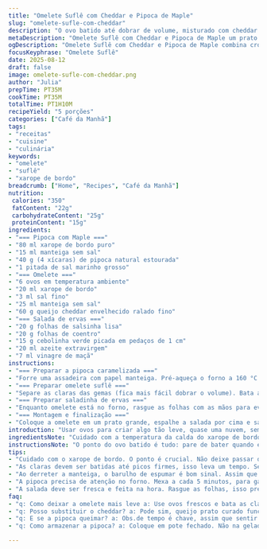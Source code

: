 ```yaml
---
title: "Omelete Suflê com Cheddar e Pipoca de Maple"
slug: "omelete-sufle-com-cheddar"
description: "O ovo batido até dobrar de volume, misturado com cheddar forte, ganha corpo no forno enquanto a pipoca caramelizada em xarope de bordo traz crocância e doçura. A saladinha fresca de coentro, salsinha e cebolinha, com toque de vinagre de maçã, equilibra sabores e texturas. Versátil, livre de glúten e sem nozes, é uma combinação que surpreende pela riqueza de texturas e sabores contrastantes."
metaDescription: "Omelete Suflê com Cheddar e Pipoca de Maple um prato que surpreende pela riqueza de texturas e sabores contrastantes"
ogDescription: "Omelete Suflê com Cheddar e Pipoca de Maple combina crocância e doçura com um toque fresco da saladinha"
focusKeyphrase: "Omelete Suflê"
date: 2025-08-12
draft: false
image: omelete-sufle-com-cheddar.png
author: "Julia"
prepTime: PT35M
cookTime: PT35M
totalTime: PT1H10M
recipeYield: "5 porções"
categories: ["Café da Manhã"]
tags:
- "receitas"
- "cuisine"
- "culinária"
keywords:
- "omelete"
- "suflê"
- "xarope de bordo"
breadcrumb: ["Home", "Recipes", "Café da Manhã"]
nutrition: 
 calories: "350"
 fatContent: "22g"
 carbohydrateContent: "25g"
 proteinContent: "15g"
ingredients:
- "=== Pipoca com Maple ==="
- "80 ml xarope de bordo puro"
- "15 ml manteiga sem sal"
- "40 g (4 xícaras) de pipoca natural estourada"
- "1 pitada de sal marinho grosso"
- "=== Omelete ==="
- "6 ovos em temperatura ambiente"
- "20 ml xarope de bordo"
- "3 ml sal fino"
- "25 ml manteiga sem sal"
- "60 g queijo cheddar envelhecido ralado fino"
- "=== Salada de ervas ==="
- "20 g folhas de salsinha lisa"
- "20 g folhas de coentro"
- "15 g cebolinha verde picada em pedaços de 1 cm"
- "20 ml azeite extravirgem"
- "7 ml vinagre de maçã"
instructions:
- "=== Preparar a pipoca caramelizada ==="
- "Forre uma assadeira com papel manteiga. Pré-aqueça o forno a 160 °C (320 °F), posicionando a grade no meio. O segredo do xarope chegando a 118-120 °C (236-248 °F) é o ponto de bala mole - aqui não pode queimar, fique de olho no cheiro e na cor, douradinho claro é o ideal. No fogo médio, misture o xarope de bordo e manteiga até ferver. Use termômetro ou teste de colher: a calda deve formar fio ao levantar. Fora do fogo, misture a pipoca e mexa rápido para envolver tudo. Espalhe na assadeira, salpique o sal grosso, leve ao forno por uns 8-12 minutos. O segredo é mexer a cada 5 minutos para não queimar nem endurecer demais. Deixe esfriar — vira crocante e leve como suspiro. Se não tiver grade no termômetro, controle pelo aroma: cheirar a caramelizado sem cheiro de queimado é tiro certo."
- "=== Preparar omelete suflê ==="
- "Separe as claras das gemas (fica mais fácil dobrar o volume). Bata as claras com o sal até começarem a espumar. Acrescente o xarope de bordo para dar leve adocicado e continue batendo até formar picos firmes e brilhantes - isso leva uns 10 min na batedeira, manual é um treino braçal, mas fica mais gostoso. Misture as gemas delicadamente para não perder volume. Em frigideira antiaderente de 25 cm, derreta metade da manteiga até espumar. Despeje a mistura, frite em fogo baixo com tampa pra não queimar e cozinhar por dentro. Aos 3 minutos, espalhe o cheddar ralada e dobre em meia lua com espátula. Tão delicado que a omelete deve estar firme, mas ainda úmida, com um leve tremor no centro. Finalize no forno quente, 180 °C, por uns 5 minutos para atingir o ponto suflê: fofinho, aerado e sem ressecamento. Saída no forno ativa os sabores e derrete o queijo no interior."
- "=== Preparar saladinha de ervas ==="
- "Enquanto omelete está no forno, rasgue as folhas com as mãos para evitar oxidação rápida. Misture as ervas com azeite e vinagre, tempere com sal e pimenta do reino moída na hora, equilibrando o ácido com a gordura do azeite. A ideia é frescor intenso e textura crocante que contrasta com o restante do prato."
- "=== Montagem e finalização ==="
- "Coloque a omelete em um prato grande, espalhe a salada por cima e salpique a pipoca caramelizada, dando estalos crocantes em contraste com o aerado da omelete. Sirva logo, quente, pra não perder a textura suflê. Se sobrar, salve a pipoca, mantém crocante até 10 dias em pote fechado, só não guarde na geladeira. A omelete pede consumo imediato, porque suflê também não espera."
introduction: "Usar ovos para criar algo tão leve, quase uma nuvem, sempre me encantou. A textura do suflê me lembra que culinária é paciência e cuidado, especialmente quando incorporamos ingredientes doces como o xarope de bordo para um contraste inesperado. A pipoca caramelizada traz memórias da feira, aquelas barracas que pipocavam cheiro doce no ar. Juntar tudo isso em um prato único, com uma saladinha que refresca, para mim é praticamente poesia comestível. Além disso, é sem glúten e sem nozes, atendendo muita gente. Acredito que a cozinha deveria ter mais pratos assim, descomplicados, mas cheios de personalidade."
ingredientsNote: "Cuidado com a temperatura da calda do xarope de bordo; passar do ponto torna amargo. Prefira manteiga de boa qualidade e ovos naturais, bem frescos - isso faz toda diferença no volume da clara. O cheddar pode ser substituído por queijo prato curado ou queijo minas padrão, para paladar mais suave. Aposte na pipoca feita em casa; aquela de micro-ondas não tem graça e pode comprometer a textura do caramelizado. Para a mistura de ervas, não pule a vinagreta — garante um frescor que limpa o paladar entre as mordidas daquela omelete rica e densa."
instructionsNote: "O ponto do ovo batido é tudo: pare de bater quando ele estiver firme e aerado, mas antes de virar um merengue seco. Use batedeira para facilitar, manual avança mais lentamente, e cansa. Na frigideira, fogo baixo é regra para evitar que o fundo queime e o interior siga cru. A finalização do suflê no forno ressalta o leve inchaço e textura delicada. Importante: mexa a pipoca no forno para o caramelo não endurecer demais e ficar pegajoso. Salada só na hora de servir, para garantir a crocância das ervas. O sal é um ponto-chave, tanto na pipoca quanto na omelete; cuidado pra não exagerar e perder a sutileza."
tips:
- "Cuidado com o xarope de bordo. O ponto é crucial. Não deixe passar do 118-120 °C; amarga bem rápido. Use um termômetro, se não tiver, sinta o aroma. O cheiro do caramelizado é inconfundível."
- "As claras devem ser batidas até picos firmes, isso leva um tempo. Se usar batedeira, otimize o trabalho. Fique atento, não bata demais, não quer que vire merengue. Equilíbrio é tudo."
- "Ao derreter a manteiga, o barulho de espumar é bom sinal. Assim que começar a espumar, é hora de despejar a mistura de ovos. Fire baixo é essencial, evita que queime por fora e fique cru por dentro."
- "A pipoca precisa de atenção no forno. Mexa a cada 5 minutos, para garantir que não grude e endureça demais. Se o cheiro mudar para queimado, tire imediatamente. A crocância é a meta."
- "A salada deve ser fresca e feita na hora. Rasgue as folhas, isso preserva a cor e o sabor. Misture azeite e vinagre, dosar o sal é crucial, não pode ficar sem gosto."
faq:
- "q: Como deixar a omelete mais leve a: Use ovos frescos e bata as claras bem. Não mexa demais na mistura. Fogo baixo é fundamental. A textura deve ser suave."
- "q: Posso substituir o cheddar? a: Pode sim, queijo prato curado funciona. Queijo minas também é uma boa. Será mais suave, mas dá o resultado certo."
- "q: E se a pipoca queimar? a: Obs.de tempo é chave, assim que sentir cheiro de queimado, tire do forno. Se ressecar, pode ficar sem crocância."
- "q: Como armazenar a pipoca? a: Coloque em pote fechado. Não na geladeira. Deve ficar crocante até 10 dias. Verifique a textura antes de usar."

---
```

